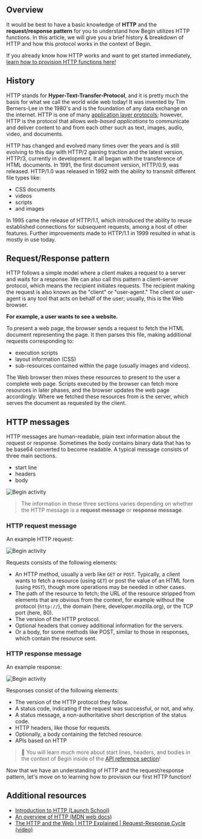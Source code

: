 ## Overview

It would be best to have a basic knowledge of **HTTP** and the **request/response pattern** for you to understand how Begin utilizes HTTP functions. In this article, we will give you a brief history & breakdown of HTTP and how this protocol works in the context of Begin.

If you already know how HTTP works and want to get started immediately, [learn how to provision HTTP functions here!](/en/http-functions/provisioning)

## History

HTTP stands for **Hyper-Text-Transfer-Protocol**, and it is pretty much the basis for what we call the world wide web today! It was invented by Tim Berners-Lee in the 1980's and is the foundation of any data exchange on the internet. HTTP is one of many [application layer protocols](https://gradeup.co/application-layer-protocols-dns-smtp-pop-ftp-http-i-ba1194bd-c5ab-11e5-9dcb-5849de73f8e1); however, HTTP is the protocol that allows *web-based applications* to communicate and deliver content to and from each other such as text, images, audio, video, and documents. 

HTTP has changed and evolved many times over the years and is still evolving to this day with HTTP/2 gaining traction and the latest version, HTTP/3, currently in development. It all began with the transference of HTML documents. In 1991, the first document version, HTTP/0.9, was released. HTTP/1.0 was released in 1992 with the ability to transmit different file types like:

- CSS documents
- videos
- scripts 
- and images

In 1995 came the release of HTTP/1.1, which introduced the ability to reuse established connections for subsequent requests, among a host of other features. Further improvements made to HTTP/1.1 in 1999 resulted in what is mostly in use today.

## Request/Response pattern

HTTP follows a simple model where a client makes a request to a server and waits for a response. We can also call this pattern a client-server protocol, which means the recipient initiates requests. The recipient making the request is also known as the "client" or "user-agent." The client or user-agent is any tool that acts on behalf of the user; usually, this is the Web browser.

**For example, a user wants to see a website.**

To present a web page, the browser sends a request to fetch the HTML document representing the page. It then parses this file, making additional requests corresponding to: 

- execution scripts 
- layout information (CSS)
- sub-resources contained within the page (usually images and videos).

The Web browser then mixes these resources to present to the user a complete web page. Scripts executed by the browser can fetch more resources in later phases, and the browser updates the web page accordingly. Where we fetched these resources from is the server, which serves the document as requested by the client. 

## HTTP messages

HTTP messages are human-readable, plain text information about the request or response. Sometimes the body contains binary data that has to be base64 converted to become readable. A typical message consists of three main sections. 

- start line
- headers
- body

![Begin activity](/_static/screens/shared/http-message.jpg)

> The information in these three sections varies depending on whether the HTTP message is a **request message** or **response message**. 


### HTTP request message

An example HTTP request:

![Begin activity](/_static/screens/shared/request-message.jpg)

Requests consists of the following elements:

- An HTTP method, usually a verb like `GET` or `POST`. Typically, a client wants to fetch a resource (using `GET`) or post the value of an HTML form (using `POST`), though more operations may be needed in other cases.
- The path of the resource to fetch; the URL of the resource stripped from elements that are obvious from the context, for example without the protocol (`http://`), the domain (here, developer.mozilla.org), or the TCP port (here, 80).
- The version of the HTTP protocol.
- Optional headers that convey additional information for the servers.
- Or a body, for some methods like POST, similar to those in responses, which contain the resource sent.

### HTTP response message

An example response:

![Begin activity](/_static/screens/shared/response-message.jpg)

Responses consist of the following elements:

- The version of the HTTP protocol they follow.
- A status code, indicating if the request was successful, or not, and why.
- A status message, a non-authoritative short description of the status code.
- HTTP headers, like those for requests.
- Optionally, a body containing the fetched resource.
- APIs based on HTTP

> 🤖 You will learn much more about start lines, headers, and bodies in the context of Begin inside of the [API reference section](/en/http-functions/api-reference)!

Now that we have an understanding of HTTP and the request/response pattern, let's move on to learning how to provision our first HTTP function!

## Additional resources

- [Introduction to HTTP (Launch School)](https://launchschool.com/books/http)
- [An overview of HTTP (MDN web docs)](https://developer.mozilla.org/en-US/docs/Web/HTTP/Overview)
- [The HTTP and the Web | HTTP Explained | Request-Response Cycle (video)](https://www.youtube.com/watch?v=eesqK59rhGA)